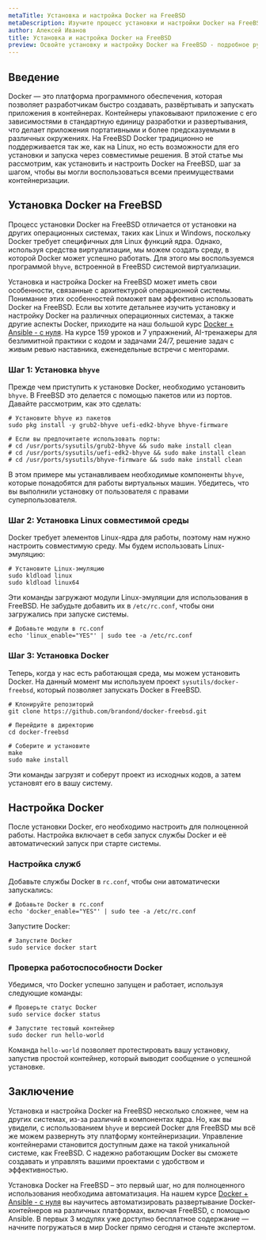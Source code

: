 ```yaml
---
metaTitle: Установка и настройка Docker на FreeBSD
metaDescription: Изучите процесс установки и настройки Docker на FreeBSD - шаг за шагом, с примерами и пояснениями для начинающих и опытных пользователей
author: Алексей Иванов
title: Установка и настройка Docker на FreeBSD
preview: Освойте установку и настройку Docker на FreeBSD - подробное руководство поможет вам разобраться с компонентами системы, установкой и настройкой контейнеров
---
```


## Введение

Docker — это платформа программного обеспечения, которая позволяет разработчикам быстро создавать, развёртывать и запускать приложения в контейнерах. Контейнеры упаковывают приложение с его зависимостями в стандартную единицу разработки и развертывания, что делает приложения портативными и более предсказуемыми в различных окружениях. На FreeBSD Docker традиционно не поддерживается так же, как на Linux, но есть возможности для его установки и запуска через совместимые решения. В этой статье мы рассмотрим, как установить и настроить Docker на FreeBSD, шаг за шагом, чтобы вы могли воспользоваться всеми преимуществами контейнеризации.

## Установка Docker на FreeBSD

Процесс установки Docker на FreeBSD отличается от установки на других операционных системах, таких как Linux и Windows, поскольку Docker требует специфичных для Linux функций ядра. Однако, используя средства виртуализации, мы можем создать среду, в которой Docker может успешно работать. Для этого мы воспользуемся программой `bhyve`, встроенной в FreeBSD системой виртуализации.

Установка и настройка Docker на FreeBSD может иметь свои особенности, связанные с архитектурой операционной системы. Понимание этих особенностей поможет вам эффективно использовать Docker на FreeBSD. Если вы хотите детальнее изучить установку и настройку Docker на различных операционных системах, а также другие аспекты Docker, приходите на наш большой курс [Docker + Ansible - с нуля](https://purpleschool.ru/course/docker). На курсе 159 уроков и 7 упражнений, AI-тренажеры для безлимитной практики с кодом и задачами 24/7, решение задач с живым ревью наставника, еженедельные встречи с менторами.

### Шаг 1: Установка `bhyve`

Прежде чем приступить к установке Docker, необходимо установить `bhyve`. В FreeBSD это делается с помощью пакетов или из портов. Давайте рассмотрим, как это сделать:

```shell
# Установите bhyve из пакетов
sudo pkg install -y grub2-bhyve uefi-edk2-bhyve bhyve-firmware

# Если вы предпочитаете использовать порты:
# cd /usr/ports/sysutils/grub2-bhyve && sudo make install clean
# cd /usr/ports/sysutils/uefi-edk2-bhyve && sudo make install clean
# cd /usr/ports/sysutils/bhyve-firmware && sudo make install clean
```

В этом примере мы устанавливаем необходимые компоненты `bhyve`, которые понадобятся для работы виртуальных машин. Убедитесь, что вы выполнили установку от пользователя с правами суперпользователя.

### Шаг 2: Установка Linux совместимой среды

Docker требует элементов Linux-ядра для работы, поэтому нам нужно настроить совместимую среду. Мы будем использовать Linux-эмуляцию:

```shell
# Установите Linux-эмуляцию
sudo kldload linux
sudo kldload linux64
```

Эти команды загружают модули Linux-эмуляции для использования в FreeBSD. Не забудьте добавить их в `/etc/rc.conf`, чтобы они загружались при запуске системы.

```shell
# Добавьте модули в rc.conf
echo 'linux_enable="YES"' | sudo tee -a /etc/rc.conf
```

### Шаг 3: Установка Docker

Теперь, когда у нас есть работающая среда, мы можем установить Docker. На данный момент мы используем проект `sysutils/docker-freebsd`, который позволяет запускать Docker в FreeBSD.

```shell
# Клонируйте репозиторий
git clone https://github.com/brandond/docker-freebsd.git

# Перейдите в директорию
cd docker-freebsd

# Соберите и установите
make
sudo make install
```

Эти команды загрузят и соберут проект из исходных кодов, а затем установят его в вашу систему.

## Настройка Docker

После установки Docker, его необходимо настроить для полноценной работы. Настройка включает в себя запуск службы Docker и её автоматический запуск при старте системы.

### Настройка служб

Добавьте службы Docker в `rc.conf`, чтобы они автоматически запускались:

```shell
# Добавьте Docker в rc.conf
echo 'docker_enable="YES"' | sudo tee -a /etc/rc.conf
```

Запустите Docker:

```shell
# Запустите Docker
sudo service docker start
```

### Проверка работоспособности Docker

Убедимся, что Docker успешно запущен и работает, используя следующие команды:

```shell
# Проверьте статус Docker
sudo service docker status

# Запустите тестовый контейнер
sudo docker run hello-world
```

Команда `hello-world` позволяет протестировать вашу установку, запустив простой контейнер, который выводит сообщение о успешной установке.

## Заключение

Установка и настройка Docker на FreeBSD несколько сложнее, чем на других системах, из-за различий в компонентах ядра. Но, как вы увидели, с использованием `bhyve` и версией Docker для FreeBSD мы всё же можем развернуть эту платформу контейнеризации. Управление контейнерами становится доступным даже на такой уникальной системе, как FreeBSD. С надежно работающим Docker вы сможете создавать и управлять вашими проектами с удобством и эффективностью.

Установка Docker на FreeBSD – это первый шаг, но для полноценного использования необходима автоматизация. На нашем курсе [Docker + Ansible - с нуля](https://purpleschool.ru/course/docker) вы научитесь автоматизировать развертывание Docker-контейнеров на различных платформах, включая FreeBSD, с помощью Ansible. В первых 3 модулях уже доступно бесплатное содержание — начните погружаться в мир Docker прямо сегодня и станьте экспертом.
